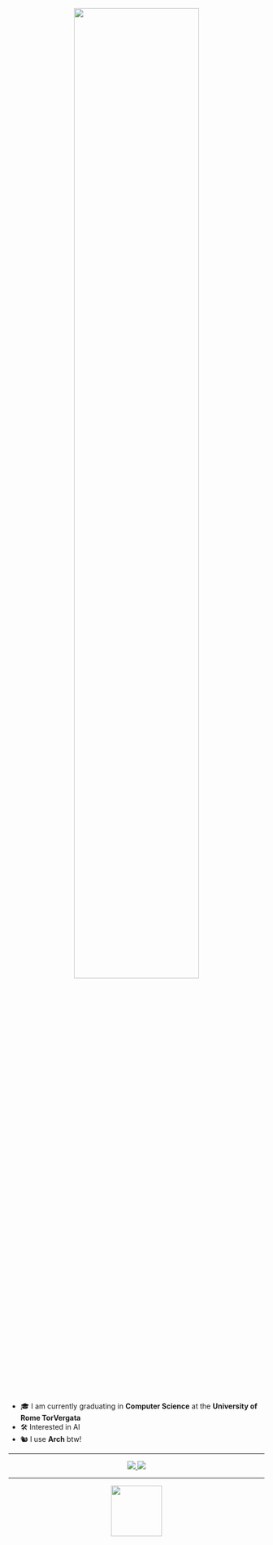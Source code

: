 <!-- https://github.com/Anmol-Baranwal/Cool-GIFs-For-GitHub/blob/main/README.md
<img align="left" src="https://orhun.dev/img/crow.png">

# Hi 👋, I am Ale!
 
<img align="left" src="https://github.com/Anmol-Baranwal/Cool-GIFs-For-GitHub/assets/74038190/7b282ec6-fcc3-4600-90a7-2c3140549f58" width="100">

<div align="center">
<img src="https://readme-typing-svg.herokuapp.com?font=Architects+Daughter&color=%2338C2FF&size=50&center=true&vCenter=true&height=60&width=600&lines=Hey!+I'm+Ale;Welcome+to+my+profile!;" alt="Title"></img>
</div>
-->
<p align="center">
<img src="https://readme-typing-svg.demolab.com?font=Inconsolata&weight=500&size=55&duration=4000&pause=300&color=A7A459&center=true&vCenter=true&multiline=true&repeat=false&random=false&width=1300&height=160&lines=welcome to my Github profile%2C;I'm+Ale;" width="70%" />
</p>

- 🎓 I am currently graduating in **Computer Science** at the **University of Rome TorVergata**
- 🛠 Interested in AI
- 🐿 I use **Arch** btw!

---

<p align="center">
  <a href="#">
  <img src ="https://github-readme-stats.vercel.app/api?username=alesandu&show_icons=true&count_private=true&cache_seconds=21600&theme=dark&hide_border=true&custom_title=Github&bg_color=00000000">
  <img src ="https://github-readme-stats.vercel.app/api/top-langs/?username=alesandu&layout=compact&hide_border=true&theme=dark&size_weight=0.5&count_weight=0.5&bg_color=00000000&langs_count=10&custom_title=Wakapi">
<!--  <img src ="https://github-readme-streak-stats.herokuapp.com?user=alesandu&theme=dark&hide_border=true&background=FFFFFF00"> -->
   </a>
  </p>

---

<p align="center">
<img src="https://user-images.githubusercontent.com/74038190/226127927-3feb953e-cc01-482e-b732-311b2907991f.gif" height="100" />
</p>



<!--
<div align="center">
<a href="https://paypal.me/alesasu" target="_blank" rel="noopener noreferrer"> <img align="center" src="https://cdn.buymeacoffee.com/buttons/v2/default-orange.png" height="50" width="210" alt="alesasu.ù-coffe" /></a></img>
</div>
  
</p>


<!--
**alesandu/alesandu** is a ✨ _special_ ✨ repository because its `README.md` (this file) appears on your GitHub profile.

Here are some ideas to get you started:

- 🔭 I’m currently working on ...
- 🌱 I’m currently learning ...
- 👯 I’m looking to collaborate on ...
- 🤔 I’m looking for help with ...
- 💬 Ask me about ...
- 📫 How to reach me: ...
- ⚡ Fun fact: ...
-->
